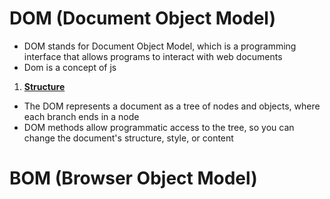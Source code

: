 # DOM (Document Object Model)
- DOM stands for Document Object Model, which is a programming interface that allows programs to interact with web documents
- Dom is a concept of js
1. <u>**Structure**</u>
- The DOM represents a document as a tree of nodes and objects, where each branch ends in a node
- DOM methods allow programmatic access to the tree, so you can change the document's structure, style, or content

# BOM (Browser Object Model) 
